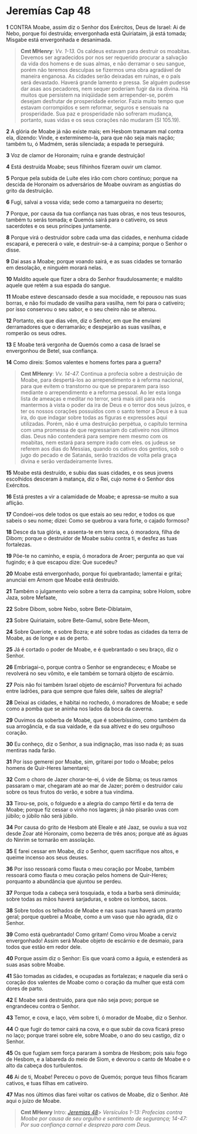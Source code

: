 # Jeremías Cap 48

**1** 	CONTRA Moabe, assim diz o Senhor dos Exércitos, Deus de Israel: Ai de Nebo, porque foi destruída; envergonhada está Quiriataim, já está tomada; Misgabe está envergonhada e desanimada.

> **Cmt MHenry**: *Vv. 1-13.* Os caldeus estavam para destruir os moabitas. Devemos ser agradecidos por nos ser requerido procurar a salvação da vida dos homens e de suas almas, e não derramar o seu sangue, porém não teremos desculpas se fizermos uma obra agradável de maneira enganosa. As cidades serão deixadas em ruínas, e o país será devastado. Haverá grande lamento e pressa. Se alguém pudesse dar asas aos pecadores, nem sequer poderíam fugir da ira divina. Há muitos que persistem na iniqüidade sem arrepender-se, porém desejam desfrutar de prosperidade exterior. Fazia muito tempo que estavam corrompidos e sem reformar, seguros e sensuais na prosperidade. Sua paz e prosperidade não sofreram mudança, portanto, suas vidas e os seus corações não mudaram (SI 105.19).

**2** 	A glória de Moabe já não existe mais; em Hesbom tramaram mal contra ela, dizendo: Vinde, e exterminemo-la, para que não seja mais nação; também tu, ó Madmém, serás silenciada; a espada te perseguirá.

**3** 	Voz de clamor de Horonaim; ruína e grande destruição!

**4** 	Está destruída Moabe; seus filhinhos fizeram ouvir um clamor.

**5** 	Porque pela subida de Luíte eles irão com choro contínuo; porque na descida de Horonaim os adversários de Moabe ouviram as angústias do grito da destruição.

**6** 	Fugi, salvai a vossa vida; sede como a tamargueira no deserto;

**7** 	Porque, por causa da tua confiança nas tuas obras, e nos teus tesouros, também tu serás tomada; e Quemós sairá para o cativeiro, os seus sacerdotes e os seus príncipes juntamente.

**8** 	Porque virá o destruidor sobre cada uma das cidades, e nenhuma cidade escapará, e perecerá o vale, e destruir-se-á a campina; porque o Senhor o disse.

**9** 	Dai asas a Moabe; porque voando sairá, e as suas cidades se tornarão em desolação, e ninguém morará nelas.

**10** 	Maldito aquele que fizer a obra do Senhor fraudulosamente; e maldito aquele que retém a sua espada do sangue.

**11** 	Moabe esteve descansado desde a sua mocidade, e repousou nas suas borras, e não foi mudado de vasilha para vasilha, nem foi para o cativeiro; por isso conservou o seu sabor, e o seu cheiro não se alterou.

**12** 	Portanto, eis que dias vêm, diz o Senhor, em que lhe enviarei derramadores que o derramarão; e despejarão as suas vasilhas, e romperão os seus odres.

**13** 	E Moabe terá vergonha de Quemós como a casa de Israel se envergonhou de Betel, sua confiança.

**14** 	Como direis: Somos valentes e homens fortes para a guerra?

> **Cmt MHenry**: *Vv. 14-47.* Continua a profecia sobre a destruição de Moabe, para despertá-los ao arrependimento e à reforma nacional, para que evitem o transtorno ou que se prepararem para isso mediante o arrependimento e a reforma pessoal. Ao ler esta longa lista de ameaças e meditar no terror, será mais útil para nós mantermos à vista o poder da ira de Deus e o terror dos seus juízos, e ter os nossos corações possuídos com o santo temor a Deus e à sua ira, do que indagar sobre todas as figuras e expressões aqui utilizadas. Porém, não é uma destruição perpétua, o capítulo termina com uma promessa de que regressariam do cativeiro nos últimos dias. Deus não contenderá para sempre nem mesmo com os moabitas, nem estará para sempre irado com eles. os judeus se referem aos dias do Messias, quando os cativos dos gentios, sob o jugo do pecado e de Satanás, serão trazidos de volta pela graça divina e serão verdadeiramente livres.

**15** 	Moabe está destruído, e subiu das suas cidades, e os seus jovens escolhidos desceram à matança, diz o Rei, cujo nome é o Senhor dos Exércitos.

**16** 	Está prestes a vir a calamidade de Moabe; e apressa-se muito a sua aflição.

**17** 	Condoei-vos dele todos os que estais ao seu redor, e todos os que sabeis o seu nome; dizei: Como se quebrou a vara forte, o cajado formoso?

**18** 	Desce da tua glória, e assenta-te em terra seca, ó moradora, filha de Dibom; porque o destruidor de Moabe subiu contra ti, e desfez as tuas fortalezas.

**19** 	Põe-te no caminho, e espia, ó moradora de Aroer; pergunta ao que vai fugindo; e à que escapou dize: Que sucedeu?

**20** 	Moabe está envergonhado, porque foi quebrantado; lamentai e gritai; anunciai em Arnom que Moabe está destruído.

**21** 	Também o julgamento veio sobre a terra da campina; sobre Holom, sobre Jaza, sobre Mefaate,

**22** 	Sobre Dibom, sobre Nebo, sobre Bete-Diblataim,

**23** 	Sobre Quiriataim, sobre Bete-Gamul, sobre Bete-Meom,

**24** 	Sobre Queriote, e sobre Bozra; e até sobre todas as cidades da terra de Moabe, as de longe e as de perto.

**25** 	Já é cortado o poder de Moabe, e é quebrantado o seu braço, diz o Senhor.

**26** 	Embriagai-o, porque contra o Senhor se engrandeceu; e Moabe se revolverá no seu vômito, e ele também se tornará objeto de escárnio.

**27** 	Pois não foi também Israel objeto de escárnio? Porventura foi achado entre ladrões, para que sempre que fales dele, saltes de alegria?

**28** 	Deixai as cidades, e habitai no rochedo, ó moradores de Moabe; e sede como a pomba que se aninha nos lados da boca da caverna.

**29** 	Ouvimos da soberba de Moabe, que é soberbíssimo, como também da sua arrogância, e da sua vaidade, e da sua altivez e do seu orgulhoso coração.

**30** 	Eu conheço, diz o Senhor, a sua indignação, mas isso nada é; as suas mentiras nada farão.

**31** 	Por isso gemerei por Moabe, sim, gritarei por todo o Moabe; pelos homens de Quir-Heres lamentarei;

**32** 	Com o choro de Jazer chorar-te-ei, ó vide de Sibma; os teus ramos passaram o mar, chegaram até ao mar de Jazer; porém o destruidor caiu sobre os teus frutos do verão, e sobre a tua vindima.

**33** 	Tirou-se, pois, o folguedo e a alegria do campo fértil e da terra de Moabe; porque fiz cessar o vinho nos lagares; já não pisarão uvas com júbilo; o júbilo não será júbilo.

**34** 	Por causa do grito de Hesbom até Eleale e até Jaaz, se ouviu a sua voz desde Zoar até Horonaim, como bezerra de três anos; porque até as águas do Ninrim se tornarão em assolação.

**35** 	E farei cessar em Moabe, diz o Senhor, quem sacrifique nos altos, e queime incenso aos seus deuses.

**36** 	Por isso ressoará como flauta o meu coração por Moabe, também ressoará como flauta o meu coração pelos homens de Quir-Heres; porquanto a abundância que ajuntou se perdeu.

**37** 	Porque toda a cabeça será tosquiada, e toda a barba será diminuída; sobre todas as mãos haverá sarjaduras, e sobre os lombos, sacos.

**38** 	Sobre todos os telhados de Moabe e nas suas ruas haverá um pranto geral; porque quebrei a Moabe, como a um vaso que não agrada, diz o Senhor.

**39** 	Como está quebrantado! Como gritam! Como virou Moabe a cerviz envergonhado! Assim será Moabe objeto de escárnio e de desmaio, para todos que estão em redor dele.

**40** 	Porque assim diz o Senhor: Eis que voará como a águia, e estenderá as suas asas sobre Moabe.

**41** 	São tomadas as cidades, e ocupadas as fortalezas; e naquele dia será o coração dos valentes de Moabe como o coração da mulher que está com dores de parto.

**42** 	E Moabe será destruído, para que não seja povo; porque se engrandeceu contra o Senhor.

**43** 	Temor, e cova, e laço, vêm sobre ti, ó morador de Moabe, diz o Senhor.

**44** 	O que fugir do temor cairá na cova, e o que subir da cova ficará preso no laço; porque trarei sobre ele, sobre Moabe, o ano do seu castigo, diz o Senhor.

**45** 	Os que fugiam sem força pararam à sombra de Hesbom; pois saiu fogo de Hesbom, e a labareda do meio de Siom, e devorou o canto de Moabe e o alto da cabeça dos turbulentos.

**46** 	Ai de ti, Moabe! Pereceu o povo de Quemós; porque teus filhos ficaram cativos, e tuas filhas em cativeiro.

**47** 	Mas nos últimos dias farei voltar os cativos de Moabe, diz o Senhor. Até aqui o juízo de Moabe.


> **Cmt MHenry** Intro: *[Jeremias 48](../24A-Jr/48.md#0)*> *Versículos 1-13: Profecias contra Moabe por causa de seu orgulho e sentimento de segurança; 14-47: Por sua confiança carnal e desprezo para com Deus.*